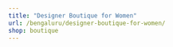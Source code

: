 ```yaml
---
title: "Designer Boutique for Women"
url: /bengaluru/designer-boutique-for-women/
shop: boutique
---
```

